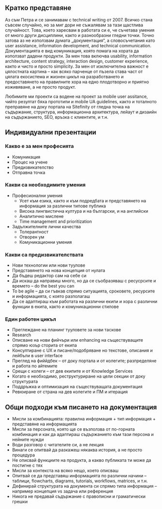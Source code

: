 ## Кратко представяне

Аз съм Петра и се занимавам с technical writing от 2007. Всичко стана съвсем случайно, но за миг дори не съжалявам за тази щастлива случайност. Това, което харесвам в работата си е, че съчетава умения от много други дисциплини, както и разнообразни гледни точки. Точно затова аз не използвам думата „документация“, а словосъчетания като user assistance, information development, and technical communication. Документацията е вид комуникация, която помага на хората да използват дадени продукти. За мен това включва usability, information architecture, content strategy, interaction design, customer experience, както и чисто и просто simplicity. За мен от изключителна важност е цялостната картина – как всяко парченце от пъзела става част от цялата екосистема и жизнен цикъл на разработването и предоставянето на правилните хора на едно плодотворно и приятно изживяване, а не просто продукт.

Любимите ми проекти са водене на проект за mobile user assitance, чийто резултат бяха прототипи и mobile UA guidelines, както и тоталното преправяне на доку портала на Sitefinity от гледна точка на съдържание, структура, информационна архитектура, лейаут и дизаийн на съдържанието, SEO, връзка с клиентите, и т.н.

## Индивидуални презентации

### Какво е за мен професията

* Комуникация
* Процес на учене
* Предизвикателство
* Отправна точка  

### Какви са необходимите умения

* Професионални умения
	* Усет към езика, както и към подредбата и представянето на информация за различни типове публика
	* Висока лингвистична култура и на български, и на английски
	* Аналитично мислене
  * Time management and prioritization
* Задължителните лични качества
	* Толерантност
	* Отворен ум
	* Комуникационни умения

### Какви са предизвикателствата

* Нови технологии или нови туулове
* Представянето на нова концепция от нулата
* Да бъдеш редактор сам на себе си
* Да искаш да направиш много, но да се съобразяваш с ресусрсите и времето – do the best you can
* To be agile – да си гъвкав спрямо ситуацията, сроковете, ресурсите и информацията, с която разполагаш
* Да се адаптираш към работата на различни екипи и хора с различни функции в екипа, както и комуникационни стилове

### Един работен цикъл

* Преглеждане на планинг тууловете за нови таскове
* Research
* Описване на нови фийчъри или enhancing на съществуващите спрямо юзър сторита от екипа
* Консултиране с UX и писане/подобряване но текстове, описания и лейбъли в user interface
* Преглед на фиййдбек – от доку портала и от колегите; разпределяне и работа по айтемите
* Срещи с колеги – от дев екипите и от Knowledge Services
* Когато е необходимо, реструктуриране на цели секции от доку структурата
* Поддръжка и оптимизация на съществуващата документация
* Ревюиране от страна на дев колегите и ПМ и итерация

## Общи подходи към писането на документация

* Мисли за комбинацията: правилна информация + тип информация + представяне на информацията
* Мисли за персоната, която ще се възползва от по-горната комбинация и как да адаптираш съдържанието към тази персона и нейните нужди
* Води разговор с читателите си, а не лекция
* Винаги се опитвай да разкажеш някаква история, а не просто процедура
* Не описвай функциите на продукта, а какво публиката ти може да постигне с тях
* Мисли за контекста на всяко нещо, което описваш
* Опитвай се да представяш информацията по различни начини – таблици, flowcharts, diagrams, tutorials, workflows, matrices, и т.н.
* Дефинирай структурата на документа си спрямо типа информация – например концепция vs задача или референция
* Никога не предавай съдържание с правописни и граматически грешки

